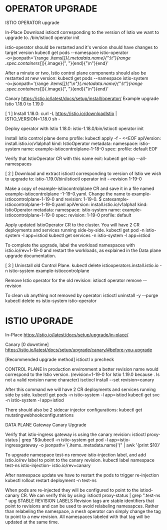 # OPERATOR UPGRADE
ISTIO OPERATOR upgrade

In-Place
Download istioctl corresponding to the version of Istio we want to upgrade to.
<extracted-dir>/bin/istioctl operator init

istio-operator should be restarted and it's version should have changes to target version
kubectl get pods --namespace istio-operator \
  -o=jsonpath='{range .items[*]}{.metadata.name}{":\t"}{range .spec.containers[*]}{.image}{", "}{end}{"\n"}{end}'

After a minute or two, Istio control plane components should also be restarted at new version:
kubectl get pods --namespace istio-system \
  -o=jsonpath='{range .items[*]}{"\n"}{.metadata.name}{":\t"}{range .spec.containers[*]}{.image}{", "}{end}{"\n"}{end}'


Canary
https://istio.io/latest/docs/setup/install/operator/
Example upgrade Istio 1.18.0 to 1.19.0

[ 1 ]
Install 1.18.0:
curl -L https://istio.io/downloadIstio | ISTIO_VERSION=1.18.0 sh -

Deploy operator with Istio 1.18.0:
istio-1.18.0/bin/istioctl operator init

Install Istio control plane demo profile:
kubectl apply -f - <<EOF
apiVersion: install.istio.io/v1alpha1
kind: IstioOperator
metadata:
  namespace: istio-system
  name: example-istiocontrolplane-1-18-0
spec:
  profile: default
EOF

Verify that IstioOperator CR with this name exit:
kubectl get iop --all-namespaces


[ 2 ]
Download and extract istioctl corresponding to version of Istio we wish to upgrade to:
istio-1.19.0/bin/istioctl operator init --revision 1-19-0

Make a copy of example-istiocontrolplane CR and save it in a file named example-istiocontrolplane -1-19-0.yaml. 
Change the name to example-istiocontrolplane-1-19-0 and revision: 1-19-0.
$ catexample-istiocontrolplane-1-19-0.yaml
apiVersion: install.istio.io/v1alpha1
kind: IstioOperator
metadata:
  namespace: istio-system
  name: example-istiocontrolplane-1-19-0
spec:
  revision: 1-19-0
  profile: default

Apply updated IstioOperator CR to the cluster. 
You will have 2 CR deployments and services running side-by-side.
kubectl get pod -n istio-system -l app=istiod
kubectl get services -n istio-system -l app=istiod

To complete the upgrade, label the workload namespaces with istio.io/rev=1-19-0 and restart the workloads, as explained in the Data plane upgrade documentation.


[ 3 ]
Uninstall old Control Plane.
kubectl delete istiooperators.install.istio.io -n istio-system example-istiocontrolplane

Remove Istio operator for the old revision:
istioctl operator remove --revision <revision>

To clean ub anything not removed by operator:
istioctl uninstall -y --purge
kubectl delete ns istio-system istio-operator









# ISTIO UPGRADE

In-Place
https://istio.io/latest/docs/setup/upgrade/in-place/

Canary [0 downtime]
https://istio.io/latest/docs/setup/upgrade/canary/#before-you-upgrade

[Recommended upgrade method]
istioctl x precheck


CONTROL PLANE
In production environment a better revision name would correspond to the Istio version.
(revision=1-19-0 for Istio 1.19.0 because . Is not a valid revision name character)
isctiocl install --set revision=canary

After this command we will have 2 CR deployments and services running side by side.
kubectl get pods -n istio-system -l app=istiod
kubectl get svc -n istio-system -l app=istiod


There should also be 2 sidecar injector configurations:
kubectl get mutatingwebhookconfiguratrions


DATA PLANE
Gateway Canary Upgrade

Verify that istio-ingress gateway is using the canary revision:
istioctl proxy-status | grep "$(kubectl -n istio-system get pod -l app=istio-ingressgateway -o jsonpath='{.items..metadata.name}')" | awk '{print $10}'

To upgrade namespace test-ns remove istio-injection label, and add istio.io/rev label to point to the canary revision.
kubectl label namespace test-ns istio-injection- istio.io/rev=canary

After namespace update we have to restart the pods to trigger re-injection
kubectl rollout restart deployment -n test-ns

When pods are re-injected they will be configured to point to the istiod-canary CR. 
We can verify this by using:
istioctl proxy-status | grep "\.test-ns "
upg
STABLE REVISION LABELS
Revision tags are stable identifiers that point to revisions and can be used to avoid relabeling namesapces. 
Rather than relabeling the namespace, a mesh operator can simply change the tag to point to a new revision.
All namespaces labeled with that tag will be updated at the same time.
